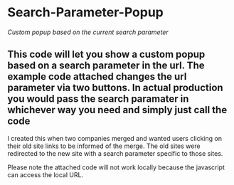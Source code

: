 # Search-Parameter-Popup
*Custom popup based on the current search parameter*

## This code will let you show a custom popup based on a search parameter in the url. The example code attached changes the url parameter via two buttons. In actual production you would pass the search paramater in whichever way you need and simply just call the code

I created this when two companies merged and wanted users clicking on their old site links to be informed of the merge. The old sites were redirected to the new site with a search parameter specific to those sites. 

Please note the attached code will not work locally because the javascript can access the local URL. 
